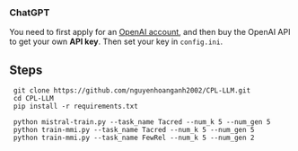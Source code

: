 ### ChatGPT
You need to first apply for an [OpenAI account](https://platform.openai.com/), and then buy the OpenAI API to get your own **API key**. Then set your key in `config.ini`.

## Steps
 ```
  git clone https://github.com/nguyenhoanganh2002/CPL-LLM.git
  cd CPL-LLM
  pip install -r requirements.txt
  
  python mistral-train.py --task_name Tacred --num_k 5 --num_gen 5
  python train-mmi.py --task_name Tacred --num_k 5 --num_gen 5
  python train-mmi.py --task_name FewRel --num_k 5 --num_gen 2
```
